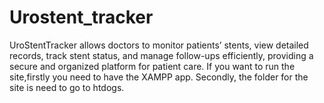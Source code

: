 # Urostent_tracker
UroStentTracker allows doctors to monitor patients’ stents, view detailed records, track stent status, and manage follow-ups efficiently, providing a secure and organized platform for patient care.
If you want to run the site,firstly you need to have the XAMPP app. Secondly, the folder for the site is need to go to htdogs. 
